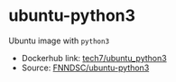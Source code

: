 # ubuntu-python3
Ubuntu image with `python3`

- Dockerhub link: [tech7/ubuntu_python3](https://hub.docker.com/r/tech7/ubuntu_python3)
- Source:         [FNNDSC/ubuntu-python3](https://github.com/FNNDSC/ubuntu-python3)
